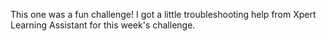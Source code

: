 This one was a fun challenge! I got a little troubleshooting help from Xpert Learning Assistant for this week's challenge.
